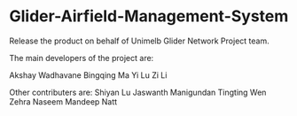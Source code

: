 Glider-Airfield-Management-System
=================================

Release the product on behalf of Unimelb Glider Network Project team.

The main developers of the project are:

Akshay Wadhavane
Bingqing Ma
Yi Lu
Zi Li

Other contributers are:
Shiyan Lu
Jaswanth Manigundan
Tingting Wen
Zehra Naseem
Mandeep Natt

